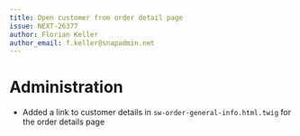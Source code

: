 ```yaml
---
title: Open customer from order detail page
issue: NEXT-26377
author: Florian Keller
author_email: f.keller@snapadmin.net
---
```

# Administration
* Added a link to customer details in `sw-order-general-info.html.twig` for the order details page
